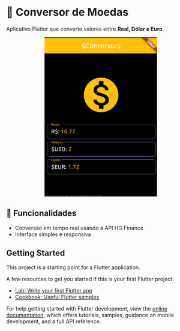 # 💱 Conversor de Moedas

Aplicativo Flutter que converte valores entre **Real, Dólar e Euro**.

<p align="center">
  <img src="assets/images/preview.png" width="300" alt="Tela principal do app">
</p>

## 🚀 Funcionalidades
- Conversão em tempo real usando a API HG Finance
- Interface simples e responsiva



## Getting Started

This project is a starting point for a Flutter application.

A few resources to get you started if this is your first Flutter project:

- [Lab: Write your first Flutter app](https://docs.flutter.dev/get-started/codelab)
- [Cookbook: Useful Flutter samples](https://docs.flutter.dev/cookbook)

For help getting started with Flutter development, view the
[online documentation](https://docs.flutter.dev/), which offers tutorials,
samples, guidance on mobile development, and a full API reference.
